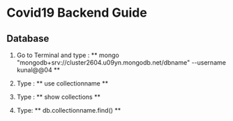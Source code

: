 # Covid19 Backend Guide

## Database

1. Go to Terminal and type :
    ** mongo "mongodb+srv://cluster2604.u09yn.mongodb.net/dbname" --username kunal@@04 **

2. Type :
    ** use collectionname **

3. Type :
    ** show collections **

4. Type:
    ** db.collectionname.find() **